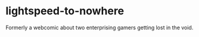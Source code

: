 # lightspeed-to-nowhere
Formerly a webcomic about two enterprising gamers getting lost in the void.
